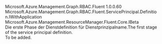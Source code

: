 <Type Name="IBlank" FullName="Microsoft.Azure.Management.Graph.RBAC.Fluent.ServicePrincipal.Definition.IBlank">
  <TypeSignature Language="C#" Value="public interface IBlank : Microsoft.Azure.Management.Graph.RBAC.Fluent.ServicePrincipal.Definition.IWithApplication, Microsoft.Azure.Management.ResourceManager.Fluent.Core.IBeta" />
  <TypeSignature Language="ILAsm" Value=".class public interface auto ansi abstract IBlank implements class Microsoft.Azure.Management.Graph.RBAC.Fluent.ServicePrincipal.Definition.IWithApplication, class Microsoft.Azure.Management.Graph.RBAC.Fluent.ServicePrincipal.Definition.IWithApplicationBeta, class Microsoft.Azure.Management.ResourceManager.Fluent.Core.IBeta" />
  <TypeSignature Language="DocId" Value="T:Microsoft.Azure.Management.Graph.RBAC.Fluent.ServicePrincipal.Definition.IBlank" />
  <TypeSignature Language="VB.NET" Value="Public Interface IBlank&#xA;Implements IBeta, IWithApplication" />
  <TypeSignature Language="F#" Value="type IBlank = interface&#xA;    interface IWithApplication&#xA;    interface IWithApplicationBeta&#xA;    interface IBeta" />
  <AssemblyInfo>
    <AssemblyName>Microsoft.Azure.Management.Graph.RBAC.Fluent</AssemblyName>
    <AssemblyVersion>1.0.0.60</AssemblyVersion>
  </AssemblyInfo>
  <Interfaces>
    <Interface>
      <InterfaceName>Microsoft.Azure.Management.Graph.RBAC.Fluent.ServicePrincipal.Definition.IWithApplication</InterfaceName>
    </Interface>
    <Interface>
      <InterfaceName>Microsoft.Azure.Management.ResourceManager.Fluent.Core.IBeta</InterfaceName>
    </Interface>
  </Interfaces>
  <Docs>
    <summary>
            <span data-ttu-id="eb137-101">Die erste Phase der Dienstdefinition für Dienstprinzipalname.</span><span class="sxs-lookup"><span data-stu-id="eb137-101">The first stage of the service principal definition.</span></span>
            </summary>
    <remarks>To be added.</remarks>
  </Docs>
  <Members />
</Type>